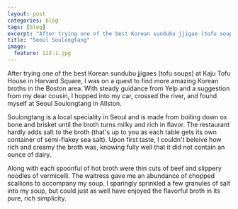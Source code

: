 ```yaml
---
layout: post
categories: blog
tags: [blog]
excerpt: "After trying one of the best Korean sundubu jjigae (tofu soup) at Kaju Tofu House in Harvard Square, I was on a quest to find more amazing Korean broths in the Boston area.  With steady guidance from Yelp and a suggestion from my dear cousin, I hopped into my car, crossed the river, and found myself at Seoul Soulongtang in Allston."
title: "Seoul Soulongtang"
image:
  feature: 122-1.jpg
---
```


After trying one of the best Korean sundubu jjigaes (tofu soups) at Kaju Tofu House in Harvard Square, I was on a quest to find more amazing Korean broths in the Boston area.  With steady guidance from Yelp and a suggestion from my dear cousin, I hopped into my car, crossed the river, and found myself at Seoul Soulongtang in Allston.

Soulongtang is a local speciality in Seoul and is made from boiling down ox bone and brisket until the broth turns milky and rich in flavor.  The restaurant hardly adds salt to the broth (that's up to you as each table gets its own container of semi-flakey sea salt).  Upon first taste, I couldn't beleive how rich and creamy the broth was, knowing fully well that it did not contain an ounce of dairy.  

Along with each spoonful of hot broth were thin cuts of beef and slippery noodles of vermicelli.  The waitress gave me an abundance of chopped scallions to accompany my soup.  I sparingly sprinkled a few granules of salt into my soup, but could just as well have enjoyed the flavorful broth in its pure, rich simplicity.